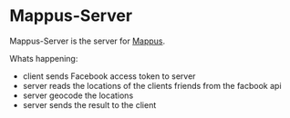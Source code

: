 Mappus-Server
=============
Mappus-Server is the server for [Mappus](https://github.com/Jupiterrr/Mappus). 

Whats happening:

* client sends Facebook access token to server 
* server reads the locations of the clients friends from the facbook api 
* server geocode the locations
* server sends the result to the client

